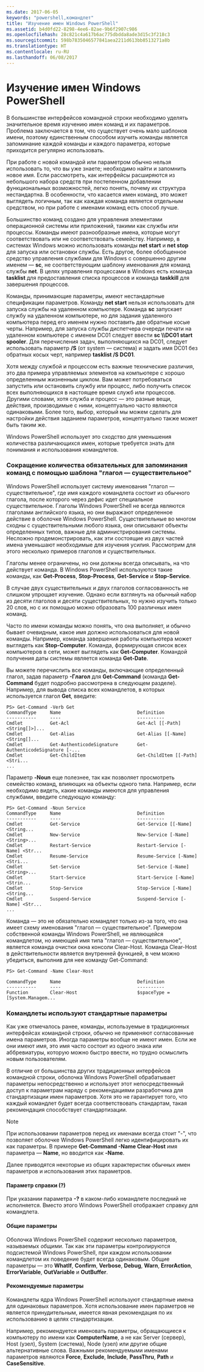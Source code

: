 ```yaml
---
ms.date: 2017-06-05
keywords: "powershell,командлет"
title: "Изучение имен Windows PowerShell"
ms.assetid: b4d0fd22-8298-4ee6-82ae-9b6f2907c986
ms.openlocfilehash: 28c821c4a617b6ac775dbdda8ade3d15c3f218c3
ms.sourcegitcommit: 598b7835046577841aea2211d613bb8513271a8b
ms.translationtype: HT
ms.contentlocale: ru-RU
ms.lasthandoff: 06/08/2017
---
```

# <a name="learning-windows-powershell-names"></a>Изучение имен Windows PowerShell
В большинстве интерфейсов командной строки необходимо уделять значительное время изучению имен команд и их параметров. Проблема заключается в том, что существует очень мало шаблонов имени, поэтому единственным способом изучить команды является запоминание каждой команды и каждого параметра, которые приходится регулярно использовать.

При работе с новой командой или параметром обычно нельзя использовать то, что вы уже знаете; необходимо найти и запомнить новое имя. Если рассмотреть, как интерфейсы расширяются из небольшого набора средств при постепенном добавлении функциональных возможностей, легко понять, почему их структура нестандартна. В особенности, что касается имен команд, это может выглядеть логичным, так как каждая команда является отдельным средством, но при работе с именами команд есть способ лучше.

Большинство команд создано для управления элементами операционной системы или приложений, такими как службы или процессы. Команды имеют разнообразные имена, которые могут соответствовать или не соответствовать семейству. Например, в системах Windows можно использовать команды **net start** и **net stop** для запуска или остановки службы. Есть другое, более обобщенное средство управления службами для Windows с совершенно другим именем — **sc**, не соответствующим шаблону именования для команд службы **net**. В целях управления процессами в Windows есть команда **tasklist** для предоставления списка процессов и команда **taskkill** для завершения процессов.

Команды, принимающие параметры, имеют нестандартные спецификации параметров. Команду **net start** нельзя использовать для запуска службы на удаленном компьютере. Команда **sc** запускает службу на удаленном компьютере, но для задания удаленного компьютера перед его именем нужно поставить две обратные косые черты. Например, для запуска службы диспетчера очереди печати на удаленном компьютере с именем DC01 следует ввести **sc \\\\DC01 start spooler**. Для перечисления задач, выполняющихся на DC01, следует использовать параметр **/S** (от system — система) и задать имя DC01 без обратных косых черт, например **tasklist /S DC01**.

Хотя между службой и процессом есть важные технические различия, это два примера управляемых элементов на компьютере с хорошо определенным жизненным циклом. Вам может потребоваться запустить или остановить службу или процесс, либо получить список всех выполняющихся в настоящее время служб или процессов. Другими словами, хотя служба и процесс — это разные вещи, действия, производимые с ними, концептуально часто являются одинаковыми. Более того, выбор, который мы можем сделать для настройки действия заданием параметров, концептуально также может быть таким же.

Windows PowerShell использует это сходство для уменьшения количества различающихся имен, которые требуется знать для понимания и использования командлетов.

### <a name="cmdlets-use-verb-noun-names-to-reduce-command-memorization"></a>Сокращение количества обязательных для запоминания команд с помощью шаблона "глагол — существительное"
Windows PowerShell использует систему именования "глагол — существительное", где имя каждого командлета состоит из обычного глагола, после которого через дефис идет специальное существительное. Глаголы Windows PowerShell не всегда являются глаголами английского языка, но они выражают определенное действие в оболочке Windows PowerShell. Существительные во многом сходны с существительными любого языка, они описывают объекты определенных типов, важные для администрирования системы. Несложно продемонстрировать, как эти состоящие из двух частей имена уменьшают необходимые для изучения усилия. Рассмотрим для этого несколько примеров глаголов и существительных.

Глаголы менее ограничены, но они должны всегда описывать, на что действует команда. В Windows PowerShell используются такие команды, как **Get-Process**, **Stop-Process**, **Get-Service** и **Stop-Service**.

В случае двух существительных и двух глаголов согласованность не слишком упрощает изучение. Однако если взглянуть на обычный набор из десяти глаголов и десяти существительных, то нужно изучить только 20 слов, но с их помощью можно образовать 100 различных имен команд.

Часто по имени команды можно понять, что она выполняет, и обычно бывает очевидным, какое имя должно использоваться для новой команды. Например, команда завершения работы компьютера может выглядеть как **Stop-Computer**. Команда, формирующая список всех компьютеров в сети, может выглядеть как **Get-Computer**. Командой получения даты системы является команда **Get-Date**.

Вы можете перечислить все команды, включающие определенный глагол, задав параметр **-Глагол** для **Get-Command** (команда **Get-Command** будет подробно рассмотрена в следующем разделе). Например, для вывода списка всех командлетов, в которых используется глагол **Get**, введите:

```
PS> Get-Command -Verb Get
CommandType     Name                            Definition
-----------     ----                            ----------
Cmdlet          Get-Acl                         Get-Acl [[-Path] <String[]>]...
Cmdlet          Get-Alias                       Get-Alias [[-Name] <String[]...
Cmdlet          Get-AuthenticodeSignature       Get-AuthenticodeSignature [-...
Cmdlet          Get-ChildItem                   Get-ChildItem [[-Path] <Stri...
...
```

Параметр **-Noun** еще полезнее, так как позволяет просмотреть семейство команд, влияющих на объекты одного типа. Например, если необходимо видеть, какие команды имеются для управления службами, введите следующую команду:

```
PS> Get-Command -Noun Service
CommandType     Name                            Definition
-----------     ----                            ----------
Cmdlet          Get-Service                     Get-Service [[-Name] <String...
Cmdlet          New-Service                     New-Service [-Name] <String>...
Cmdlet          Restart-Service                 Restart-Service [-Name] <Str...
Cmdlet          Resume-Service                  Resume-Service [-Name] <Stri...
Cmdlet          Set-Service                     Set-Service [-Name] <String>...
Cmdlet          Start-Service                   Start-Service [-Name] <Strin...
Cmdlet          Stop-Service                    Stop-Service [-Name] <String...
Cmdlet          Suspend-Service                 Suspend-Service [-Name] <Str... 
...
```

Команда — это не обязательно командлет только из-за того, что она имеет схему именования "глагол — существительное". Примером собственной команды Windows PowerShell, не являющейся командлетом, но имеющей имя типа "глагол — существительное", является команда очистки окна консоли Clear-Host. Команда Clear-Host в действительности является внутренней функцией, в чем можно убедиться, выполнив для нее команду Get-Command:

```
PS> Get-Command -Name Clear-Host

CommandType     Name                            Definition
-----------     ----                            ----------
Function        Clear-Host                      $spaceType = [System.Managem...
```

### <a name="cmdlets-use-standard-parameters"></a>Командлеты используют стандартные параметры
Как уже отмечалось ранее, команды, используемые в традиционных интерфейсах командной строки, обычно не применяют согласованные имена параметров. Иногда параметры вообще не имеют имен. Если же они имеют имя, это имя часто состоит из одного знака или аббревиатуры, которую можно быстро ввести, но трудно осмыслить новым пользователям.

В отличие от большинства других традиционных интерфейсов командной строки, оболочка Windows PowerShell обрабатывает параметры непосредственно и использует этот непосредственный доступ к параметрам наряду с рекомендациями разработчика для стандартизации имен параметров. Хотя это не гарантирует того, что каждый командлет будет всегда соответствовать стандартам, такая рекомендация способствует стандартизации.

> [!NOTE]
> При использовании параметров перед их именами всегда стоит "-", что позволяет оболочке Windows PowerShell легко идентифицировать их как параметры. В примере **Get-Command -Name Clear-Host** имя параметра — **Name**, но вводится как **-Name**.

Далее приводятся некоторые из общих характеристик обычных имен параметров и использования этих параметров.

#### <a name="the-help-parameter-"></a>Параметр справки (?)
При указании параметра **-?** в каком-либо командлете последний не исполняется. Вместо этого Windows PowerShell отображает справку для командлета.

#### <a name="common-parameters"></a>Общие параметры
Оболочка Windows PowerShell содержит несколько параметров, называемых *общими*. Так как эти параметры контролируются подсистемой Windows PowerShell, при каждом использовании командлетом их поведение будет всегда одинаковым. Общие параметры — это **WhatIf**, **Confirm**, **Verbose**, **Debug**, **Warn**, **ErrorAction**, **ErrorVariable**, **OutVariable** и **OutBuffer**.

#### <a name="suggested-parameters"></a>Рекомендуемые параметры
Командлеты ядра Windows PowerShell используют стандартные имена для одинаковых параметров. Хотя использование имен параметров не является принудительным, имеется явная рекомендация по их использованию в целях стандартизации.

Например, рекомендуется именовать параметры, обращающиеся к компьютеру по имени как **ComputerName**, а не как Server (сервер), Host (узел), System (система), Node (узел) или другие общие альтернативные слова. Важными рекомендуемыми именами параметров являются **Force**, **Exclude**, **Include**, **PassThru**, **Path** и **CaseSensitive**.

